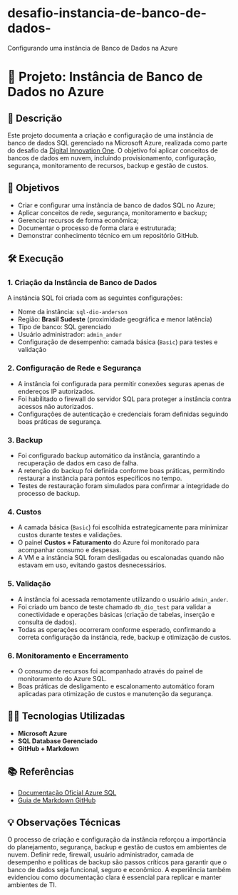 # desafio-instancia-de-banco-de-dados-
Configurando uma instância de Banco de Dados na Azure

# 🚀 Projeto: Instância de Banco de Dados no Azure

## 📖 Descrição
Este projeto documenta a criação e configuração de uma instância de banco de dados SQL gerenciado na Microsoft Azure, realizada como parte do desafio da [Digital Innovation One](https://dio.me). O objetivo foi aplicar conceitos de bancos de dados em nuvem, incluindo provisionamento, configuração, segurança, monitoramento de recursos, backup e gestão de custos.

## 🎯 Objetivos
- Criar e configurar uma instância de banco de dados SQL no Azure;
- Aplicar conceitos de rede, segurança, monitoramento e backup;
- Gerenciar recursos de forma econômica;
- Documentar o processo de forma clara e estruturada;
- Demonstrar conhecimento técnico em um repositório GitHub.

## 🛠️ Execução

### 1. Criação da Instância de Banco de Dados
A instância SQL foi criada com as seguintes configurações:
- Nome da instância: `sql-dio-anderson`
- Região: **Brasil Sudeste** (proximidade geográfica e menor latência)
- Tipo de banco: SQL gerenciado
- Usuário administrador: `admin_ander`
- Configuração de desempenho: camada básica (`Basic`) para testes e validação

### 2. Configuração de Rede e Segurança
- A instância foi configurada para permitir conexões seguras apenas de endereços IP autorizados.
- Foi habilitado o firewall do servidor SQL para proteger a instância contra acessos não autorizados.
- Configurações de autenticação e credenciais foram definidas seguindo boas práticas de segurança.

### 3. Backup
- Foi configurado backup automático da instância, garantindo a recuperação de dados em caso de falha.
- A retenção do backup foi definida conforme boas práticas, permitindo restaurar a instância para pontos específicos no tempo.
- Testes de restauração foram simulados para confirmar a integridade do processo de backup.

### 4. Custos
- A camada básica (`Basic`) foi escolhida estrategicamente para minimizar custos durante testes e validações.
- O painel **Custos + Faturamento** do Azure foi monitorado para acompanhar consumo e despesas.
- A VM e a instância SQL foram desligadas ou escalonadas quando não estavam em uso, evitando gastos desnecessários.

### 5. Validação
- A instância foi acessada remotamente utilizando o usuário `admin_ander`.
- Foi criado um banco de teste chamado `db_dio_test` para validar a conectividade e operações básicas (criação de tabelas, inserção e consulta de dados).
- Todas as operações ocorreram conforme esperado, confirmando a correta configuração da instância, rede, backup e otimização de custos.

### 6. Monitoramento e Encerramento
- O consumo de recursos foi acompanhado através do painel de monitoramento do Azure SQL.
- Boas práticas de desligamento e escalonamento automático foram aplicadas para otimização de custos e manutenção da segurança.

## 🧑‍💻 Tecnologias Utilizadas
- **Microsoft Azure**
- **SQL Database Gerenciado**
- **GitHub + Markdown**

## 📚 Referências
- [Documentação Oficial Azure SQL](https://learn.microsoft.com/azure/azure-sql/)
- [Guia de Markdown GitHub](https://docs.github.com/pt/get-started/writing-on-github)

## 💡 Observações Técnicas
  O processo de criação e configuração da instância reforçou a importância do planejamento, segurança, backup e gestão de custos em ambientes de nuvem. Definir rede, firewall, usuário administrador, camada de desempenho e políticas de backup são passos críticos para garantir que o banco de dados seja funcional, seguro e econômico. A experiência também evidenciou como documentação clara é essencial para replicar e manter ambientes de TI.

